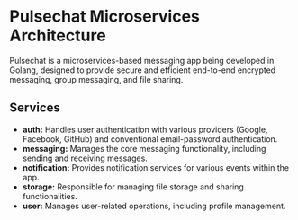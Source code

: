 # Pulsechat Microservices Architecture

Pulsechat is a microservices-based messaging app being developed in Golang, designed to provide secure and efficient end-to-end encrypted messaging, group messaging, and file sharing.

## Services

- **auth:** Handles user authentication with various providers (Google, Facebook, GitHub) and conventional email-password authentication.
- **messaging:** Manages the core messaging functionality, including sending and receiving messages.
- **notification:** Provides notification services for various events within the app.
- **storage:** Responsible for managing file storage and sharing functionalities.
- **user:** Manages user-related operations, including profile management.
